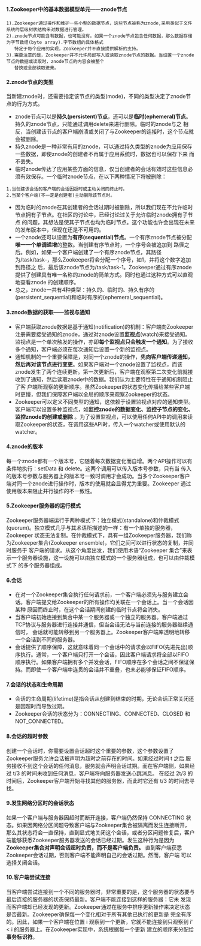 #### 1.Zookeeper中的基本数据模型单元——znode节点
```
1).Zookeeper通过操作和维护一些小型的数据节点，这些节点被称为znode,采用类似于文件系统的层级树状结构来对数据进行管理。
2).znode节点可能含有数据，也可能没有。如果一个znode节点包含任何数据，那么数据存储为字节数组(byte array).字节数组的具体格式
   特定于每个应用的实现，Zookeeper并不直接提供解析的支持。
3).需要注意的是，Zookeeper并不允许局部写入或读取znode节点的数据。当设置一个znode节点的数据或读取时，znode节点的内容会被整个
   替换或全部读取进来。
```

#### 2.znode节点的类型
当新建znode时，还需要指定该节点的类型(mode)，不同的类型决定了znode节点的行为方式。
* znode节点可以是**持久(persistent)节点**，还可以是**临时(ephemeral)节点**。持久的znode节点，只能通过调用delete来进行删除。临时的znode与之
相反，当创建该节点的客户端崩溃或关闭了与Zookeeper的连接时，这个节点就会被删除。
* 持久znode是一种非常有用的znode，可以通过持久类型的znode为应用保存一些数据，即使znode的创建者不再属于应用系统时，数据也可以保存下来
而不丢失。
* 临时znode传达了应用某些方面的信息，仅当创建者的会话有效时这些信息必须有效保存。一个临时znode节点，在以下两种情况下将被删除：
```
1.当创建该会话的客户端的会话因超时或主动关闭而终止时。
2.当某个客户端(不一定是创建者)主动删除该节点时。
```
* 因为临时的znode在其创建者的会话过期时被删除，所以我们现在不允许临时节点拥有子节点。在社区的讨论中，已经讨论过关于允许临时znode拥有子节点
的问题，其想法是使其子节点也均为临时节点。这个功能也许会出现在未来的发布版本中，但现在还是不可用的。
* 一个znode还可以设置为**有序(sequential)节点**。一个有序znode节点被分配**唯一一个单调递增**的整数。当创建有序节点时，一个序号会被追加到
路径之后。例如，如果一个客户端创建了一个有序znode节点，其路径为/task/task-，那么Zookeeper将会分配一个序号，如1，并将这个数字追加到路径之
后，最后该znode节点为/task/task-1。Zookeeper通过有序znode提供了创建具有唯一名称的znode的简单方式。同时也通过这种方式可以直观地查看znode
的创建顺序。
* 总之，znode一共有4种类型：持久的、临时的、持久有序的(persistent_sequential)和临时有序的(ephemeral_sequential)。

#### 3.znode数据的获取——监视与通知
* 客户端获取znode数据是基于通知(notification)的机制：客户端向Zookeeper注册需要接受通知的znode，通过对znode设置**监视点**(watch)来接受通知。
监视点是一个单次触发的操作，亦即**每个监视点只会触发一个通知**。为了接收多个通知，客户端必须在每次通知后设置一个新的监视点。
* 通知机制的一个重要保障是，对同一个znode的操作，**先向客户端传递通知，然后再对该节点进行变更**。如果客户端对一个znode设置了监视点，而该
znode发生了两个连续更新。第一次更新后，客户端在观察第二次变化前就接收到了通知，然后读取znode中的数据。我们认为主要特性在于通知机制阻止了客
户端所观察的更新顺序。虽然Zookeeper的状态变化传播给某些客户端时更慢，但我们保障客户端以全局的顺序来观察Zookeeper的状态。
* Zookeeper可以定义不同类型的通知，这依赖于设置监视点对应的通知类型。客户端可以设置多种监视点，如**监控znode的数据变化、监控子节点的变化、**
**监控znode的创建或删除** 。为了设置监视点，可以使用任何API中的调用来读取Zookeeper的状态，在调用这些API时，传入一个watcher或使用默认的watcher。

#### 4.znode的版本
每一个znode都有一个版本号，它随着每次数据变化而自增。两个API操作可以有条件地执行：setData 和 delete。这两个调用可以传入版本号参数，只有当
传入的版本号参数与服务器上的版本号一致时调用才会成功。当多个Zookeeper客户端对同一个znode进行操作时，版本的使用就会显得尤为重要。Zookeeper
通过使用版本来阻止并行操作的不一致性。

#### 5.Zookeeper服务器的运行模式
Zookeeper服务器端运行于两种模式下：独立模式(standalone)和仲裁模式(quorum)。独立模式几乎与其术语所描述的一样：有一个单独的服务器，Zookeeper
状态无法复制。在仲裁模式下，具有一组Zookeeper服务器，我们称为Zookeeper集合(Zookeeper ensemble)，它们之间可以进行状态的复制，并同时服务于
客户端的请求。从这个角度出发，我们使用术语“Zookeeper 集合”来表示一个服务器设施，这一设施可以由独立模式的一个服务器组成，也可以由仲裁模式下
的多个服务器组成。

#### 6.会话
* 在对一个Zookeeper集合执行任何请求前，一个客户端必须先与服务建立会话。客户端提交给Zookeeper的所有操作均关联在一个会话上。当一个会话因某种
原因而终止时，在这个会话期间创建的临时节点将会消失。
* 当客户端初始连接到集合中某一个服务器或一个独立的服务器。客户端通过TCP协议与服务器进行连接并通信，但当会话无法与当前连接的服务器继续通信时，
会话就可能转移到另一个服务器上。Zookeeper客户端库透明地转移一个会话到不同的服务器。
* 会话提供了顺序保障，这就意味着同一个会话中的请求会以FIFO(先进先出)顺序执行。通常，一个客户端只打开一个会话，因此客户端请求将全部以FIFO
顺序执行。如果客户端拥有多个并发会话，FIFO顺序在多个会话之间不保证保持。而即使一个客户端中连贯的会话并不重叠，也未必能够保证FIFO顺序。

#### 7.会话的状态和生命周期
* 会话的生命周期(lifetime)是指会话从创建到结束的时期，无论会话正常关闭还是因超时而导致过期。
* Zookeeper会话的状态分为：CONNECTING、CONNECTED、CLOSED 和 NOT_CONNECTED。

#### 8.会话的超时参数
创建一个会话时，你需要设置会话超时这个重要的参数，这个参数设置了Zookeeper服务允许会话被声明为超时之前存在的时间。如果经过时间 t 之后
服务接收不到这个会话的任何消息，服务就会声明会话过期。而在客户端侧，如果经过 t/3 的时间未收到任何消息，客户端将向服务器发送心跳消息。
在经过 2t/3 的时间后，Zookeeper客户端开始寻找其他的服务器，而此时它还有 t/3 的时间去寻找。</br>

#### 9.发生网络分区时的会话状态
如果一个客户端与服务器因超时而断开连接，客户端仍然保持 CONNECTING 状态。如果因网络分区问题导致客户端与Zookeeper集合被隔离而发生连接断开，
那么其状态将会一直保持，直到显式地关闭这个会话，或者分区问题修复后，客户端能够获悉Zookeeper服务器发送的会话已经过期。发生这种行为是因为
**Zookeeper集合对声明会话超时负责，而不是客户端负责。** 直到客户端获悉Zookeeper会话过期，否则客户端不能声明自己的会话过期。然而，客户端
可以选择关闭会话。

#### 10.客户端尝试连接
当客户端尝试连接到一个不同的服务器时，非常重要的是，这个服务器的状态要与最后连接的服务器的状态保持最新。客户端不能连接到这样的服务器：它未
发现而客户端却已经发现的更新。Zookeeper通过在服务中排序更新操作来决定状态是否最新。Zookeeper确保每一个变化相对于所有其他已执行的更新是
完全有序的。因此，如果一个客户端在位置 i 观察到一个更新，它就不能连接到只观察到 i' < i 的服务器上。在Zookeeper实现中，系统根据每一个更新
建立的顺序来分配给**事务标识符**。



















